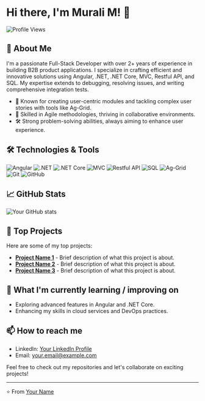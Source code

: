 # Hi there, I'm Murali M! 👋

![Profile Views](https://komarev.com/ghpvc/?username=yourusername&style=flat-square&color=blue)

## 🚀 About Me

I'm a passionate Full-Stack Developer with over 2+ years of experience in building B2B product applications. I specialize in crafting efficient and innovative solutions using Angular, .NET, .NET Core, MVC, Restful API, and SQL. My expertise extends to debugging, resolving issues, and writing comprehensive integration tests.

- 🌟 Known for creating user-centric modules and tackling complex user stories with tools like Ag-Grid.
- 🧠 Skilled in Agile methodologies, thriving in collaborative environments.
- 🛠️ Strong problem-solving abilities, always aiming to enhance user experience.

## 🛠️ Technologies & Tools

![Angular](https://img.shields.io/badge/-Angular-DD0031?style=flat-square&logo=angular&logoColor=white)
![.NET](https://img.shields.io/badge/-.NET-512BD4?style=flat-square&logo=dotnet&logoColor=white)
![.NET Core](https://img.shields.io/badge/-.NET_Core-512BD4?style=flat-square&logo=dotnet&logoColor=white)
![MVC](https://img.shields.io/badge/-MVC-512BD4?style=flat-square&logo=dotnet&logoColor=white)
![Restful API](https://img.shields.io/badge/-Restful_API-512BD4?style=flat-square&logo=rest&logoColor=white)
![SQL](https://img.shields.io/badge/-SQL-4479A1?style=flat-square&logo=sql&logoColor=white)
![Ag-Grid](https://img.shields.io/badge/-Ag_Grid-29B6F6?style=flat-square&logo=ag-grid&logoColor=white)
![Git](https://img.shields.io/badge/-Git-F05032?style=flat-square&logo=git&logoColor=white)
![GitHub](https://img.shields.io/badge/-GitHub-181717?style=flat-square&logo=github&logoColor=white)

## 📈 GitHub Stats

![Your GitHub stats](https://github-readme-stats.vercel.app/api?username=yourusername&show_icons=true&hide_border=true&count_private=true&theme=radical)

## 🔧 Top Projects

Here are some of my top projects:

- [**Project Name 1**](https://github.com/yourusername/project1) - Brief description of what this project is about.
- [**Project Name 2**](https://github.com/yourusername/project2) - Brief description of what this project is about.
- [**Project Name 3**](https://github.com/yourusername/project3) - Brief description of what this project is about.

## 🌱 What I'm currently learning / improving on

- Exploring advanced features in Angular and .NET Core.
- Enhancing my skills in cloud services and DevOps practices.

## 📫 How to reach me

- LinkedIn: [Your LinkedIn Profile](https://www.linkedin.com/in/yourprofile)
- Email: your.email@example.com

Feel free to check out my repositories and let's collaborate on exciting projects!

---

⭐️ From [Your Name](https://github.com/yourusername)
